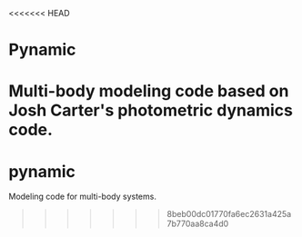 <<<<<<< HEAD
# Pynamic
Multi-body modeling code based on Josh Carter's photometric dynamics code.
=======
pynamic
=======

Modeling code for multi-body systems.
>>>>>>> 8beb00dc01770fa6ec2631a425a7b770aa8ca4d0
